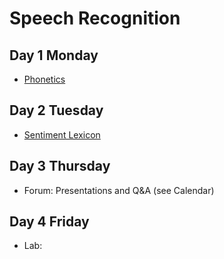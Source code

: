 # Speech Recognition

## Day 1 Monday

- [Phonetics](phonetics.md)





## Day 2 Tuesday

- [Sentiment Lexicon](lexicon.md)


## Day 3 Thursday

- Forum: Presentations and Q&A (see Calendar)

## Day 4 Friday

- Lab:


